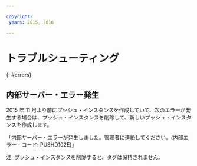 ```yaml
---

copyright:
 years: 2015, 2016

---
```


# トラブルシューティング
{: #errors}


## 内部サーバー・エラー発生
2015 年 11 月より前にプッシュ・インスタンスを作成していて、次のエラーが発生する場合は、プッシュ・インスタンスを削除して、新しいプッシュ・インスタンスを作成します。  

「内部サーバー・エラーが発生しました。管理者に連絡してください。(内部エラー・コード: PUSHD102E)」

注: プッシュ・インスタンスを削除すると、タグは保持されません。

